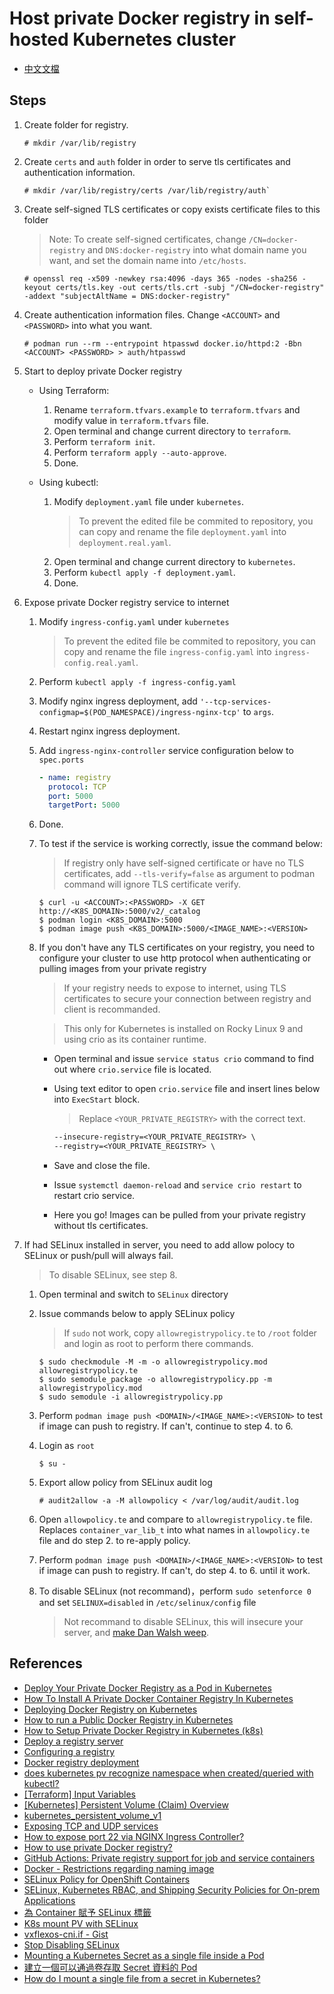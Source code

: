 # Host private Docker registry in self-hosted Kubernetes cluster

- [中文文檔](/docs/zh-TW.md)

## Steps

1. Create folder for registry.

    ```console
    # mkdir /var/lib/registry
    ```

2. Create `certs` and `auth` folder in order to serve tls certificates and authentication information.

    ```console
    # mkdir /var/lib/registry/certs /var/lib/registry/auth`
    ```

3. Create self-signed TLS certificates or copy exists certificate files to this folder

    > Note: To create self-signed certificates, change `/CN=docker-registry` and `DNS:docker-registry` into what domain name you want, and set the domain name into `/etc/hosts`.

    ```console
    # openssl req -x509 -newkey rsa:4096 -days 365 -nodes -sha256 -keyout certs/tls.key -out certs/tls.crt -subj "/CN=docker-registry" -addext "subjectAltName = DNS:docker-registry"
    ```

4. Create authentication information files. Change `<ACCOUNT>` and `<PASSWORD>` into what you want.

    ```console
    # podman run --rm --entrypoint htpasswd docker.io/httpd:2 -Bbn <ACCOUNT> <PASSWORD> > auth/htpasswd
    ```

5. Start to deploy private Docker registry

    - Using Terraform:

        1. Rename `terraform.tfvars.example` to `terraform.tfvars` and modify value in `terraform.tfvars` file.
        2. Open terminal and change current directory to `terraform`.
        3. Perform `terraform init`.
        4. Perform `terraform apply --auto-approve`.
        5. Done.

    - Using kubectl:

        1. Modify `deployment.yaml` file under `kubernetes`.
            > To prevent the edited file be commited to repository, you can copy and rename the file `deployment.yaml` into `deployment.real.yaml`.
        2. Open terminal and change current directory to `kubernetes`.
        3. Perform `kubectl apply -f deployment.yaml`.
        4. Done.

6. Expose private Docker registry service to internet

    1. Modify `ingress-config.yaml` under `kubernetes`
        > To prevent the edited file be commited to repository, you can copy and rename the file `ingress-config.yaml` into `ingress-config.real.yaml`.
    2. Perform `kubectl apply -f ingress-config.yaml`
    3. Modify nginx ingress deployment, add `'--tcp-services-configmap=$(POD_NAMESPACE)/ingress-nginx-tcp'` to `args`.
    4. Restart nginx ingress deployment.
    5. Add `ingress-nginx-controller` service configuration below to `spec.ports`

        ```yaml
        - name: registry
          protocol: TCP
          port: 5000
          targetPort: 5000
        ```

    6. Done.
    7. To test if the service is working correctly, issue the command below:

        > If registry only have self-signed certificate or have no TLS certificates, add `--tls-verify=false` as argument to podman command will ignore TLS certificate verify.

        ```console
        $ curl -u <ACCOUNT>:<PASSWORD> -X GET http://<K8S_DOMAIN>:5000/v2/_catalog
        $ podman login <K8S_DOMAIN>:5000
        $ podman image push <K8S_DOMAIN>:5000/<IMAGE_NAME>:<VERSION>
        ```
    8. If you don't have any TLS certificates on your registry, you need to configure your cluster to use http protocol when authenticating or pulling images from your private registry
    
        > If your registry needs to expose to internet, using TLS certificates to secure your connection between registry and client is recommanded.
        
        > This only for Kubernetes is installed on Rocky Linux 9 and using crio as its container runtime.
        
        - Open terminal and issue `service status crio` command to find out where `crio.service` file is located.
        - Using text editor to open `crio.service` file and insert lines below into `ExecStart` block.
        
            > Replace `<YOUR_PRIVATE_REGISTRY>` with the correct text.
        
            ```txt
            --insecure-registry=<YOUR_PRIVATE_REGISTRY> \
            --registry=<YOUR_PRIVATE_REGISTRY> \
            ```
        - Save and close the file.
        - Issue `systemctl daemon-reload` and `service crio restart` to restart crio service.
        - Here you go! Images can be pulled from your private registry without tls certificates.

7. If had SELinux installed in server, you need to add allow polocy to SELinux or push/pull will always fail.

    > To disable SELinux, see step 8.

    1. Open terminal and switch to `SELinux` directory
    2. Issue commands below to apply SELinux policy

        > If `sudo` not work, copy `allowregistrypolicy.te` to `/root` folder and login as root to perform there commands.

        ```console
        $ sudo checkmodule -M -m -o allowregistrypolicy.mod allowregistrypolicy.te
        $ sudo semodule_package -o allowregistrypolicy.pp -m allowregistrypolicy.mod
        $ sudo semodule -i allowregistrypolicy.pp
        ```

    3. Perform `podman image push <DOMAIN>/<IMAGE_NAME>:<VERSION>` to test if image can push to registry. If can't, continue to step 4. to 6.
    4. Login as `root`

        ```console
        $ su -
        ```

    5. Export allow policy from SELinux audit log

        ```console
        # audit2allow -a -M allowpolicy < /var/log/audit/audit.log
        ```

    6. Open `allowpolicy.te` and compare to `allowregistrypolicy.te` file. Replaces `container_var_lib_t` into what names in `allowpolicy.te` file and do step 2. to re-apply policy.
    7. Perform `podman image push <DOMAIN>/<IMAGE_NAME>:<VERSION>` to test if image can push to registry. If can't, do step 4. to 6. until it work.
    8. To disable SELinux (not recommand)，perform `sudo setenforce 0` and set `SELINUX=disabled` in `/etc/selinux/config` file
        > Not recommand to disable SELinux, this will insecure your server, and [make Dan Walsh weep](https://stopdisablingselinux.com/).

## References

- [Deploy Your Private Docker Registry as a Pod in Kubernetes](https://medium.com/swlh/deploy-your-private-docker-registry-as-a-pod-in-kubernetes-f6a489bf0180)
- [How To Install A Private Docker Container Registry In Kubernetes](https://towardsdatascience.com/how-to-install-a-private-docker-container-registry-in-kubernetes-eadcfd6e0f27)
- [Deploying Docker Registry on Kubernetes](https://medium.com/geekculture/deploying-docker-registry-on-kubernetes-3319622b8f32)
- [How to run a Public Docker Registry in Kubernetes](https://www.nearform.com/blog/how-to-run-a-public-docker-registry-in-kubernetes/)
- [How to Setup Private Docker Registry in Kubernetes (k8s)](https://www.linuxtechi.com/setup-private-docker-registry-kubernetes/)
- [Deploy a registry server](https://docs.docker.com/registry/deploying/)
- [Configuring a registry](https://docs.docker.com/registry/configuration/)
- [Docker registry deployment](https://kubernetes.github.io/ingress-nginx/examples/docker-registry/)
- [does kubernetes pv recognize namespace when created/queried with kubectl?](https://stackoverflow.com/a/32324374)
- [[Terraform] Input Variables](https://godleon.github.io/blog/DevOps/terraform-input-variables/)
- [[Kubernetes] Persistent Volume (Claim) Overview](https://godleon.github.io/blog/Kubernetes/k8s-PersistentVolume-Overview/)
- [kubernetes_persistent_volume_v1](https://registry.terraform.io/providers/hashicorp/kubernetes/latest/docs/resources/persistent_volume_v1)
- [Exposing TCP and UDP services](https://kubernetes.github.io/ingress-nginx/user-guide/exposing-tcp-udp-services/)
- [How to expose port 22 via NGINX Ingress Controller?](https://stackoverflow.com/a/66371932)
- [How to use private Docker registry?](https://github.com/orgs/community/discussions/26534#discussioncomment-3252253)
- [GitHub Actions: Private registry support for job and service containers](https://github.blog/changelog/2020-09-24-github-actions-private-registry-support-for-job-and-service-containers/)
- [Docker - Restrictions regarding naming image](https://stackoverflow.com/questions/43091075/docker-restrictions-regarding-naming-image)
- [SELinux Policy for OpenShift Containers](https://zhimin-wen.medium.com/selinux-policy-for-openshift-containers-40baa1c86aa5)
- [SELinux, Kubernetes RBAC, and Shipping Security Policies for On-prem Applications](https://platform9.com/blog/selinux-kubernetes-rbac-and-shipping-security-policies-for-on-prem-applications/)
- [為 Container 賦予 SELinux 標籤](https://kubernetes.io/zh-cn/docs/tasks/configure-pod-container/security-context/#%E4%B8%BA-container-%E8%B5%8B%E4%BA%88-selinux-%E6%A0%87%E7%AD%BE)
- [K8s mount PV with SELinux](https://storage-chaos.io/k8s-selinux-mount-pv.html)
- [vxflexos-cni.if - Gist](https://gist.github.com/coulof/9df7c9f3178ecf6706b0c5316ab9de7e)
- [Stop Disabling SELinux](https://stopdisablingselinux.com/)
- [Mounting a Kubernetes Secret as a single file inside a Pod](https://www.jeffgeerling.com/blog/2019/mounting-kubernetes-secret-single-file-inside-pod)
- [建立一個可以通過卷存取 Secret 資料的 Pod](https://kubernetes.io/zh-cn/docs/tasks/inject-data-application/distribute-credentials-secure/#create-a-pod-that-has-access-to-the-secret-data-through-a-volume)
- [How do I mount a single file from a secret in Kubernetes?](https://stackoverflow.com/a/53296198)
